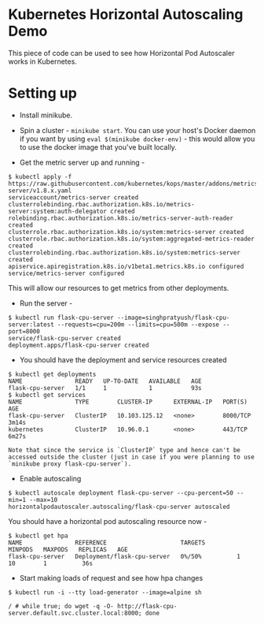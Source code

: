 # Kubernetes Horizontal Autoscaling Demo

This piece of code can be used to see how Horizontal Pod Autoscaler works in Kubernetes.

# Setting up

- Install minikube.

- Spin a cluster - `minikube start`. You can use your host's Docker daemon if you want by using `eval $(minikube docker-env)` - this would allow you to use the docker image that you've built locally.

- Get the metric server up and running - 
```shell
$ kubectl apply -f https://raw.githubusercontent.com/kubernetes/kops/master/addons/metrics-server/v1.8.x.yaml
serviceaccount/metrics-server created
clusterrolebinding.rbac.authorization.k8s.io/metrics-server:system:auth-delegator created
rolebinding.rbac.authorization.k8s.io/metrics-server-auth-reader created
clusterrole.rbac.authorization.k8s.io/system:metrics-server created
clusterrole.rbac.authorization.k8s.io/system:aggregated-metrics-reader created
clusterrolebinding.rbac.authorization.k8s.io/system:metrics-server created
apiservice.apiregistration.k8s.io/v1beta1.metrics.k8s.io configured
service/metrics-server configured
```
This will allow our resources to get metrics from other deployments.

- Run the server - 
```shell
$ kubectl run flask-cpu-server --image=singhpratyush/flask-cpu-server:latest --requests=cpu=200m --limits=cpu=500m --expose --port=8000
service/flask-cpu-server created
deployment.apps/flask-cpu-server created
```

- You should have the deployment and service resources created
```shell
$ kubectl get deployments
NAME               READY   UP-TO-DATE   AVAILABLE   AGE
flask-cpu-server   1/1     1            1           93s
$ kubectl get services
NAME               TYPE        CLUSTER-IP      EXTERNAL-IP   PORT(S)    AGE
flask-cpu-server   ClusterIP   10.103.125.12   <none>        8000/TCP   3m14s
kubernetes         ClusterIP   10.96.0.1       <none>        443/TCP    6m27s
```
    Note that since the service is `ClusterIP` type and hence can't be accessed outside the cluster (just in case if you were planning to use `minikube proxy flask-cpu-server`).

- Enable autoscaling 
```shell
$ kubectl autoscale deployment flask-cpu-server --cpu-percent=50 --min=1 --max=10
horizontalpodautoscaler.autoscaling/flask-cpu-server autoscaled
```

You should have a horizontal pod autoscaling resource now - 
```shell
$ kubectl get hpa
NAME               REFERENCE                     TARGETS         MINPODS   MAXPODS   REPLICAS   AGE
flask-cpu-server   Deployment/flask-cpu-server   0%/50%          1         10        1          36s
```

- Start making loads of request and see how hpa changes
```
$ kubectl run -i --tty load-generator --image=alpine sh

/ # while true; do wget -q -O- http://flask-cpu-server.default.svc.cluster.local:8000; done
```
